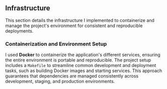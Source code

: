 ## **Infrastructure**

This section details the infrastructure I implemented to containerize and manage the project's environment for consistent and reproducible deployments.


### Containerization and Environment Setup

I used **Docker** to containerize the application's different services, ensuring the entire environment is portable and reproducible. The project setup includes a `Makefile` to streamline common development and deployment tasks, such as building Docker images and starting services. This approach guarantees that dependencies are managed consistently across development, staging, and production environments.
